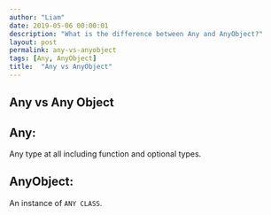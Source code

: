 ```yaml
---
author: "Liam"
date: 2019-05-06 00:00:01
description: "What is the difference between Any and AnyObject?"
layout: post
permalink: any-vs-anyobject
tags: [Any, AnyObject]
title:  "Any vs AnyObject"
---
```


## Any vs Any Object

## Any:
Any type at all including function and optional types.

## AnyObject:
An instance of `ANY CLASS`.
